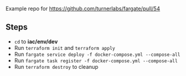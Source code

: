 Example repo for <https://github.com/turnerlabs/fargate/pull/54>

## Steps

- `cd` to **iac/env/dev**
- Run `terraform init` and `terraform apply`
- Run `fargate service deploy -f docker-compose.yml --compose-all`
- Run `fargate task register -f docker-compose.yml --compose-all`
- Run `terraform destroy` to cleanup
